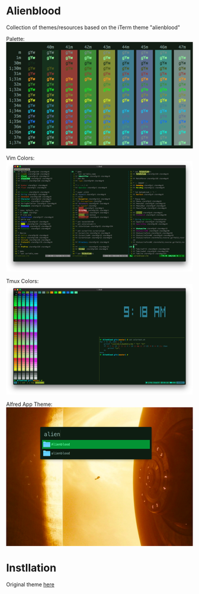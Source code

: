# Alienblood
Collection of themes/resources based on the iTerm theme "alienblood"

Palette:  
![alt text](https://github.com/thetomcraig/Alienblood/blob/master/screenshots/alien_blood.png "Palette")  

Vim Colors:  
![alt text](https://github.com/thetomcraig/Alienblood/blob/master/screenshots/vim_colors.png "Vim")  

Tmux Colors:  
![alt text](https://github.com/thetomcraig/Alienblood/blob/master/screenshots/tmux.png "Alien Blood")  

Alfred App Theme:  
![alt text](https://github.com/thetomcraig/Alienblood/blob/master/screenshots/alfred.png "Alien Blood")  

Instllation
===  



Original theme [here](https://github.com/mbadolato/iTerm2-Color-Schemes#alienblood)
